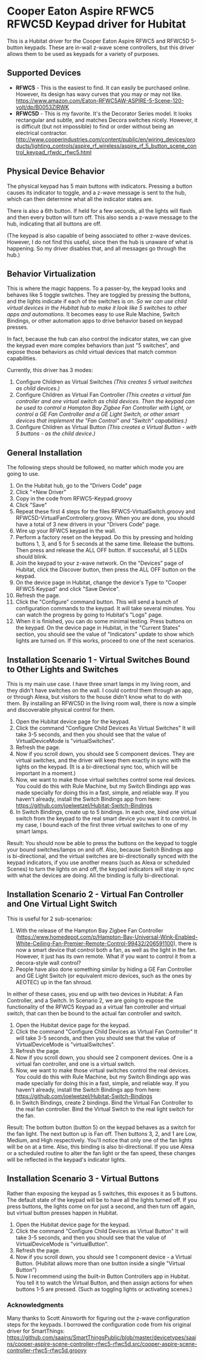 # Cooper Eaton Aspire RFWC5 RFWC5D Keypad driver for Hubitat

This is a Hubitat driver for the Cooper Eaton Aspire RFWC5 and RFWC5D 5-button keypads.  These are in-wall z-wave scene controllers, but this driver allows them to be used as keypads for a variety of purposes.

## Supported Devices
- **RFWC5** - This is the easiest to find.  It can easily be purchased online.  However, its design has wavy curves that you may or may not like.  https://www.amazon.com/Eaton-RFWC5AW-ASPIRE-5-Scene-120-volt/dp/B0053ZIRWK
- **RFWC5D** - This is my favorite.  It's the Decorator Series model.  It looks rectangular and subtle, and matches Decora switches nicely.  However, it is difficult (but not impossible) to find or order without being an electrical contractor. http://www.cooperindustries.com/content/public/en/wiring_devices/products/lighting_controls/aspire_rf_wireless/aspire_rf_5_button_scene_control_keypad_rfwdc_rfwc5.html

## Physical Device Behavior
The physical keypad has 5 main buttons with indicators.  Pressing a button causes its indicator to toggle, and a z-wave message is sent to the hub, which can then determine what all the indicator states are.

There is also a 6th button.  If held for a few seconds, all the lights will flash and then every button will turn off.  This also sends a z-wave message to the hub, indicating that all buttons are off.

(The keypad is also capable of being associated to other z-wave devices.  However, I do not find this useful, since then the hub is unaware of what is happening.  So my driver disables that, and all messages go through the hub.)

## Behavior Virtualization
This is where the magic happens.  To a passer-by, the keypad looks and behaves like 5 toggle switches.  They are toggled by pressing the buttons, and the lights indicate if each of the switches is on.  *So we can use child virtual devices in the Hubitat hub to make it look like 5 switches to other apps and automations.*  It becomes easy to use Rule Machine, Switch Bindings, or other automation apps to drive behavior based on keypad presses.

In fact, because the hub can also control the indicator states, we can give the keypad even more complex behaviors than just "5 switches", and expose those behaviors as child virtual devices that match common capabilities.

Currently, this driver has 3 modes:
1. Configure Children as Virtual Switches *(This creates 5 virtual switches as child devices.)*
2. Configure Children as Virtual Fan Controller *(This creates a virtual fan controller and one virtual switch as child devices.  Then the keypad can be used to control a Hampton Bay Zigbee Fan Controller with Light, or control a GE Fan Controller and a GE Light Switch, or other smart devices that implement the "Fan Control" and "Switch" capabilities.)*
3. Configure Children as Virtual Button *(This creates a Virtual Button - with 5 buttons - as the child device.)*

## General Installation
The following steps should be followed, no matter which mode you are going to use.
1. On the Hubitat hub, go to the "Drivers Code" page
2. Click "+New Driver"
3. Copy in the code from RFWC5-Keypad.groovy
4. Click "Save"
5. Repeat these first 4 steps for the files RFWC5-VirtualSwitch.groovy and RFWC5D-VirtualFanControllery.groovy.  When you are done, you should have a total of 3 new drivers in your "Drivers Code" page.
6. Wire up your RFWC5 keypad in the wall.
7. Perform a factory reset on the keypad.  Do this by pressing and holding buttons 1, 3, and 5 for 5 seconds at the same time.  Release the buttons.  Then press and release the ALL OFF button.  If successful, all 5 LEDs should blink.
8. Join the keypad to your z-wave network.  On the "Devices" page of Hubitat, click the Discover button, then press the ALL OFF button on the keypad.
9. On the device page in Hubitat, change the device's Type to "Cooper RFWC5 Keypad" and click "Save Device".
10. Refresh the page.
11. Click the "Configure" command button.  This will send a bunch of configuration commands to the keypad.  It will take several minutes.  You can watch the progress by going to Hubitat's "Logs" page.
12. When it is finished, you can do some minimal testing.  Press buttons on the keypad.  On the device page in Hubitat, in the "Current States" section, you should see the value of "Indicators" update to show which lights are turned on.  If this works, proceed to one of the next scenarios.

## Installation Scenario 1 - Virtual Switches Bound to Other Lights and Switches
This is my main use case.  I have three smart lamps in my living room, and they didn't have switches on the wall.  I could control them through an app, or through Alexa, but visitors to the house didn't know what to do with them.  By installing an RFWC5D in the living room wall, there is now a simple and discoverable physical control for them.

1. Open the Hubitat device page for the keypad.
2. Click the command "Configure Child Devices As Virtual Switches"  It will take 3-5 seconds, and then you should see that the value of VirtualDeviceMode is "virtualSwitches".
3. Refresh the page.
4. Now if you scroll down, you should see 5 component devices.  They are virtual switches, and the driver will keep them exactly in sync with the lights on the keypad.  (It is a bi-directional sync too, which will be important in a moment.)
5. Now, we want to make those virtual switches control some real devices.  You could do this with Rule Machine, but my Switch Bindings app was made specially for doing this in a fast, simple, and reliable way.  If you haven't already, install the Switch Bindings app from here:  https://github.com/joelwetzel/Hubitat-Switch-Bindings
6. In Switch Bindings, create up to 5 bindings.  In each one, bind one virtual switch from the keypad to the real smart device you want it to control.  In my case, I bound each of the first three virtual switches to one of my smart lamps.

Result:  You should now be able to press the buttons on the keypad to toggle your bound switches/lamps on and off.  Also, because Switch Bindings app is bi-directional, and the virtual switches are bi-directionally synced with the keypad indicators, if you use another means (such as Alexa or scheduled Scenes) to turn the lights on and off, the keypad indicators will stay in sync with what the devices are doing.  All the binding is fully bi-directional.

## Installation Scenario 2 - Virtual Fan Controller and One Virtual Light Switch
This is useful for 2 sub-scenarios:

1. With the release of the Hampton Bay Zigbee Fan Controller (https://www.homedepot.com/p/Hampton-Bay-Universal-Wink-Enabled-White-Ceiling-Fan-Premier-Remote-Control-99432/206591100), there is now a smart device that control both a fan, as well as the light in the fan.  However, it just has its own remote.  What if you want to control it from a decora-style wall control?
2. People have also done something similar by hiding a GE Fan Controller and GE Light Switch (or equivalent micro devices, such as the ones by AEOTEC) up in the fan shroud.

In either of these cases, you end up with two devices in Hubitat:  A Fan Controller, and a Switch.  In Scenario 2, we are going to expose the functionality of the RFWC5 Keypad as a virtual fan controller and virtual switch, that can then be bound to the actual fan controller and switch.

1. Open the Hubitat device page for the keypad.
2. Click the command "Configure Child Devices as Virtual Fan Controller"  It will take 3-5 seconds, and then you should see that the value of VirtualDeviceMode is "virtualSwitches".
3. Refresh the page.
4. Now if you scroll down, you should see 2 component devices.  One is a virtual fan controller, and one is a virtual switch.
5. Now, we want to make those virtual switches control the real devices.  You could do this with Rule Machine, but my Switch Bindings app was made specially for doing this in a fast, simple, and reliable way.  If you haven't already, install the Switch Bindings app from here:  https://github.com/joelwetzel/Hubitat-Switch-Bindings
6. In Switch Bindings, create 2 bindings.  Bind the Virtual Fan Controller to the real fan controller.  Bind the Virtual Switch to the real light switch for the fan.

Result:  The bottom button (button 5) on the keypad behaves as a switch for the fan light.  The next button up is Fan off.  Then buttons 3, 2, and 1 are Low, Medium, and High respectively.  You'll notice that only one of the fan lights will be on at a time.  Also, this binding is also bi-directional.  If you use Alexa or a scheduled routine to alter the fan light or the fan speed, these changes will be reflected in the keypad's indicator lights.

## Installation Scenario 3 - Virtual Buttons
Rather than exposing the keypad as 5 switches, this exposes it as 5 buttons.  The default state of the keypad will be to have all the lights turned off.  If you press buttons, the lights come on for just a second, and then turn off again, but virtual button presses happen in Hubitat.

1. Open the Hubitat device page for the keypad.
2. Click the command "Configure Child Devices as Virtual Button"  It will take 3-5 seconds, and then you should see that the value of VirtualDeviceMode is "virtualButton".
3. Refresh the page.
4. Now if you scroll down, you should see 1 component device - a Virtual Button.  (Hubitat allows more than one button inside a single "Virtual Button")
5. Now I recommend using the built-in Button Controllers app in Hubitat.  You tell it to watch the Virtual Button, and then assign actions for when buttons 1-5 are pressed.  (Such as toggling lights or activating scenes.)

### Acknowledgments
Many thanks to Scott Ainsworth for figuring out the z-wave configuration steps for the keypads.  I borrowed the configuration code from his original driver for SmartThings:  https://github.com/saains/SmartThingsPublic/blob/master/devicetypes/saains/cooper-aspire-scene-controller-rfwc5-rfwc5d.src/cooper-aspire-scene-controller-rfwc5-rfwc5d.groovy
